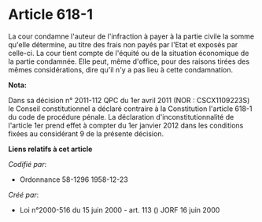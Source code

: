 # Article 618-1

La cour condamne l'auteur de l'infraction à payer à la partie civile la somme qu'elle détermine, au titre des frais non payés
par l'Etat et exposés par celle-ci. La cour tient compte de l'équité ou de la situation économique de la partie condamnée.
Elle peut, même d'office, pour des raisons tirées des mêmes considérations, dire qu'il n'y a pas lieu à cette condamnation.

**Nota:**

Dans sa décision n° 2011-112 QPC du 1er avril 2011 (NOR : CSCX1109223S) le Conseil constitutionnel a déclaré contraire à la
Constitution l'article 618-1 du code de procédure pénale. La déclaration d'inconstitutionnalité de l'article 1er prend effet
à compter du 1er janvier 2012 dans les conditions fixées au considérant 9 de la présente décision.

**Liens relatifs à cet article**

_Codifié par_:

  - Ordonnance 58-1296 1958-12-23

_Créé par_:

  - Loi n°2000-516 du 15 juin 2000 - art. 113 () JORF 16 juin 2000

